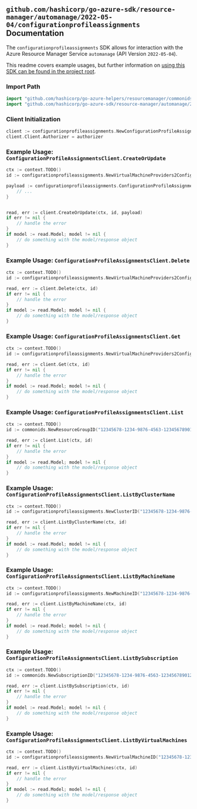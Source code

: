 
## `github.com/hashicorp/go-azure-sdk/resource-manager/automanage/2022-05-04/configurationprofileassignments` Documentation

The `configurationprofileassignments` SDK allows for interaction with the Azure Resource Manager Service `automanage` (API Version `2022-05-04`).

This readme covers example usages, but further information on [using this SDK can be found in the project root](https://github.com/hashicorp/go-azure-sdk/tree/main/docs).

### Import Path

```go
import "github.com/hashicorp/go-azure-helpers/resourcemanager/commonids"
import "github.com/hashicorp/go-azure-sdk/resource-manager/automanage/2022-05-04/configurationprofileassignments"
```


### Client Initialization

```go
client := configurationprofileassignments.NewConfigurationProfileAssignmentsClientWithBaseURI("https://management.azure.com")
client.Client.Authorizer = authorizer
```


### Example Usage: `ConfigurationProfileAssignmentsClient.CreateOrUpdate`

```go
ctx := context.TODO()
id := configurationprofileassignments.NewVirtualMachineProviders2ConfigurationProfileAssignmentID("12345678-1234-9876-4563-123456789012", "example-resource-group", "virtualMachineValue", "configurationProfileAssignmentValue")

payload := configurationprofileassignments.ConfigurationProfileAssignment{
	// ...
}


read, err := client.CreateOrUpdate(ctx, id, payload)
if err != nil {
	// handle the error
}
if model := read.Model; model != nil {
	// do something with the model/response object
}
```


### Example Usage: `ConfigurationProfileAssignmentsClient.Delete`

```go
ctx := context.TODO()
id := configurationprofileassignments.NewVirtualMachineProviders2ConfigurationProfileAssignmentID("12345678-1234-9876-4563-123456789012", "example-resource-group", "virtualMachineValue", "configurationProfileAssignmentValue")

read, err := client.Delete(ctx, id)
if err != nil {
	// handle the error
}
if model := read.Model; model != nil {
	// do something with the model/response object
}
```


### Example Usage: `ConfigurationProfileAssignmentsClient.Get`

```go
ctx := context.TODO()
id := configurationprofileassignments.NewVirtualMachineProviders2ConfigurationProfileAssignmentID("12345678-1234-9876-4563-123456789012", "example-resource-group", "virtualMachineValue", "configurationProfileAssignmentValue")

read, err := client.Get(ctx, id)
if err != nil {
	// handle the error
}
if model := read.Model; model != nil {
	// do something with the model/response object
}
```


### Example Usage: `ConfigurationProfileAssignmentsClient.List`

```go
ctx := context.TODO()
id := commonids.NewResourceGroupID("12345678-1234-9876-4563-123456789012", "example-resource-group")

read, err := client.List(ctx, id)
if err != nil {
	// handle the error
}
if model := read.Model; model != nil {
	// do something with the model/response object
}
```


### Example Usage: `ConfigurationProfileAssignmentsClient.ListByClusterName`

```go
ctx := context.TODO()
id := configurationprofileassignments.NewClusterID("12345678-1234-9876-4563-123456789012", "example-resource-group", "clusterValue")

read, err := client.ListByClusterName(ctx, id)
if err != nil {
	// handle the error
}
if model := read.Model; model != nil {
	// do something with the model/response object
}
```


### Example Usage: `ConfigurationProfileAssignmentsClient.ListByMachineName`

```go
ctx := context.TODO()
id := configurationprofileassignments.NewMachineID("12345678-1234-9876-4563-123456789012", "example-resource-group", "machineValue")

read, err := client.ListByMachineName(ctx, id)
if err != nil {
	// handle the error
}
if model := read.Model; model != nil {
	// do something with the model/response object
}
```


### Example Usage: `ConfigurationProfileAssignmentsClient.ListBySubscription`

```go
ctx := context.TODO()
id := commonids.NewSubscriptionID("12345678-1234-9876-4563-123456789012")

read, err := client.ListBySubscription(ctx, id)
if err != nil {
	// handle the error
}
if model := read.Model; model != nil {
	// do something with the model/response object
}
```


### Example Usage: `ConfigurationProfileAssignmentsClient.ListByVirtualMachines`

```go
ctx := context.TODO()
id := configurationprofileassignments.NewVirtualMachineID("12345678-1234-9876-4563-123456789012", "example-resource-group", "virtualMachineValue")

read, err := client.ListByVirtualMachines(ctx, id)
if err != nil {
	// handle the error
}
if model := read.Model; model != nil {
	// do something with the model/response object
}
```
